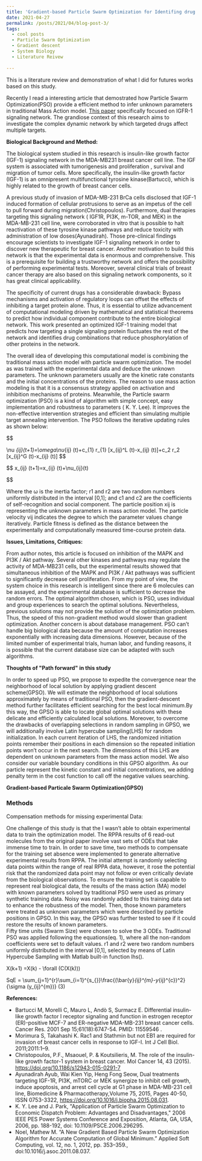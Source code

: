 ```yaml
---
title: 'Gradient-based Particle Swarm Optimization for Identifing drug combination'
date: 2021-04-27
permalink: /posts/2021/04/blog-post-3/
tags:
  - cool posts
  - Particle Swarm Optimization
  - Gradient descent 
  - System Biology
  - Literature Reivew
  
---
```


This is a literature review and demonstration of what I did for futures works based on this study. 

Recently I read a interesting article that demostrated how Particle Swarm Optimization(PSO) provide a efficient method to infer unknown parameters in traditional Mass Action model. <a href="https://cancerres.aacrjournals.org/content/70/17/6704">This paper</a> specifically focused on IGFR-1 signaling network. The grandiose context of this research aims to investigate the complex dynamic network by which targeted drugs affect multiple targets. 

**Biological Background and Method:**

The biological system studied in this research is insulin-like growth factor (IGF-1) signaling network in the MDA-MB231 breast cancer cell line. The IGF system is associated with tumorigenesis and proliferation , survival and migration of tumor cells. More specifically, the insulin-like growth factor (IGF-1) is an omnipresent multifunctional tyrosine kinase(Bartucci), which is highly related to the growth of breast cancer cells. 

A previous study of invasion of MDA-MB-231 BrCa cells disclosed that IGF-1 induced formation of cellular protrusions to serve as an impetus of the cell to pull forward during migration(Christopoulos).  Furthermore, dual therapies targeting this signaling network ( IGF1R, PI3K, m-TOR, and MEK) in the MDA-MB-231 cell line, were  corroborated in vitro that is possible to halt reactivation of these tyrosine kinase pathways and reduce toxicity with administration of low doses(Ayunadirah). Those pre-clinical findings encourage scientists to investigate IGF-1 signaling network in order to discover new therapeutic for breast cancer. Another motivation to build this network is that the experimental data is enormous and comprehensive. This is a prerequisite for building a trustworthy network and offers the possibility of performing experimental tests. Moreover, several clinical trials of breast cancer therapy are also based on this signaling network components, so it has great clinical applicability. 

The specificity of current drugs has a considerable drawback: Bypass mechanisms and activation of regulatory loops can offset the effects of inhibiting a target protein alone. Thus, it is essential to utilize advancement of computational modeling driven by mathematical and statistical theorems to predict how individual component contribute to the entire biological network. This work presented an optimized IGF-1 training model that predicts how targeting a single signaling protein fluctuates the rest of the network and identifies drug combinations that reduce phosphorylation of other proteins in the network.

The overall idea of developing this computational model is combining the traditional mass action model with particle swarm optimization. The model as was trained with the experimental data and deduce the unknown parameters. The unknown parameters usually are the kinetic rate constants and the initial concentrations of the proteins. The reason to use mass action modeling is that it is a consensus strategy applied on activation and inhibition mechanisms of proteins. Meanwhile, the Particle swarm optimization (PSO) is a kind of algorithm with simple concept, easy implementation and robustness to parameters ( K. Y. Lee). It improves the non-effective intervention strategies and efficient than simulating multiple target annealing intervention.
The PSO follows the iterative updating rules as shown below:


$$

\nu _{ij}(t+1)=\omega\nu_{ij} (t)+c_{1} r_{1} [x_{ij}^L (t)-x_{ij} (t)]+c_2 r_2 [x_{ij}^G (t)-x_{ij} (t)]
$$

$$
x_{ij} (t+1)=x_{ij} (t)+\nu_{ij}(t)

$$

Where the ω is the inertia factor; r1 and r2 are two random numbers uniformly distributed in the interval [0,1]; and c1 and c2 are the coefficients of self-recognition and social component. The particle position xij is representing the unknown parameters in mass action model. The particle velocity vij indicates the degree to which the parameter values change iteratively. Particle fitness is defined as the distance between the experimentally and computationally measured time-course protein data. 

**Issues, Limitations, Critiques:**

From author notes, this article is focused on inhibition of the MAPK and PI3K / Akt pathway. Several other kinases and pathways may regulate the activity of MDA-MB231 cells, but the experimental results showed that simultaneous inhibition of the MAPK and PI3K / Akt pathways was sufficient to significantly decrease cell proliferation.
From my point of view, the system choice in this research is intelligent since there are 6 molecules can be assayed, and the experimental database is sufficient to decrease the random errors. The optimal algorithm chosen, which is PSO, uses individual and group experiences to search the optimal solutions. Nevertheless, previous solutions may not provide the solution of the optimization problem. Thus, the speed of this non-gradient method would slower than gradient optimization. Another concern is about database management. PSO can’t handle big biological data because the amount of computation increases exponentially with increasing data dimensions. However, because of the limited number of experimental trials, human labor, and funding reasons, it is possible that the current database size can be adapted with such algorithms. 

**Thoughts of "Path forward" in this study**

In order to speed up PSO, we propose to expedite the convergence near the neighborhood of local solution by  applying gradient descent scheme(GPSO). We will estimate the neighborhood of local solutions approximately by means of traditional PSO, then the gradient-descent method further facilitates efficient searching for the best local minimum.By this way, the GPSO is able to locate global optimal solutions with these delicate and efficiently calculated local solutions. Moreover, to overcome the drawbacks of overlapping selections in random sampling in GPSO, we will additionally involve Latin hypercube sampling(LHS) for random initialization. In each current iteration of LHS, the randomized initiation points remember  their positions in each dimension so the repeated initiation points won’t occur in the next search. The dimensions of this LHS are dependent on unknown parameters from the mass action model. We also consider our variable boundary conditions in this GPSO algorithm. As our particle represent the kinetic constant and initial concentrations, we adding penalty term in the cost function to call off the negative values searching. 

**Gradient-based Particale Swarm Optimization(GPSO)**
 ### Methods

Compensation methods for missing experimental Data: 

One challenge of this study is that the I wasn’t able to obtain experimental data to train the optimization model. The RPPA results of  6 read-out molecules from the original paper involve vast sets of ODEs that take immense time to train. In order to save time, two methods to compensate for the training set absence were implemented to generate alternative experimental results from RPPA. The initial attempt is randomly selecting data points within the range of real RPPA data, however, it rose the potential risk that the randomized data point may not follow or even critically deviate from the biological observations. To ensure the training set is capable to represent real biological data, the results of the mass action (MA) model with known parameters solved by traditional PSO were used as primary synthetic training data. Noisy was randomly added to this training data set to enhance the robustness of the model.  Then, those known parameters were treated as unknown parameters which were described by particle positions in GPSO. In this way, the GPSO was further tested to see if it could restore the results of known parameters.  
Fifty time units (Swarm Size)  were chosen to solve the 3 ODEs. Traditional PSO was applied following the equations(eq. 1), where all the non-random coefficients were set to default values. r1 and r2 were two random numbers uniformly distributed in the interval [0,1], selected by means of  Latin Hypercube Sampling with Matlab built-in function lhs(). 

X(k+1) =X(k) - \forall (C(X(k))) 

SqE = \sum_{j=1}^{r}\sum_{i=1}^{s_{}}\frac{(\bar{y}_{ij}^{m}-y_{ij}^{c})^2}{\sigma (y_{ij}^{m})}      (3)
                    	

**References:**

- Bartucci M, Morelli C, Mauro L, Andò S, Surmacz E. Differential insulin-like growth factor I receptor signaling and function in estrogen receptor (ER)-positive MCF-7 and ER-negative MDA-MB-231 breast cancer cells. Cancer Res. 2001 Sep 15;61(18):6747-54. PMID: 11559546 .
- Morimura S, Takahashi K. Rac1 and Stathmin but not EB1 are required for invasion of breast cancer cells in response to IGF-I. Int J Cell Biol. 2011;2011:1–9. 
- Christopoulos, P.F., Msaouel, P. & Koutsilieris, M. The role of the insulin-like growth factor-1 system in breast cancer. Mol Cancer 14, 43 (2015). https://doi.org/10.1186/s12943-015-0291-7 
- Ayunadirah Ayub, Wai Kien Yip, Heng Fong Seow, Dual treatments targeting IGF-1R, PI3K, mTORC or MEK synergize to inhibit cell growth, induce apoptosis, and arrest cell cycle at G1 phase in MDA-MB-231 cell line, Biomedicine & Pharmacotherapy,Volume 75, 2015, Pages 40-50, ISSN 0753-3322, https://doi.org/10.1016/j.biopha.2015.08.031.
-	K. Y. Lee and J. Park, "Application of Particle Swarm Optimization to Economic Dispatch Problem: Advantages and Disadvantages," 2006 IEEE PES Power Systems Conference and Exposition, Atlanta, GA, USA, 2006, pp. 188-192, doi: 10.1109/PSCE.2006.296295.
- Noel, Mathew M. “A New Gradient Based Particle Swarm Optimization Algorithm for Accurate Computation of Global Minimum.” Applied Soft Computing, vol. 12, no. 1, 2012, pp. 353–359., doi:10.1016/j.asoc.2011.08.037. 


